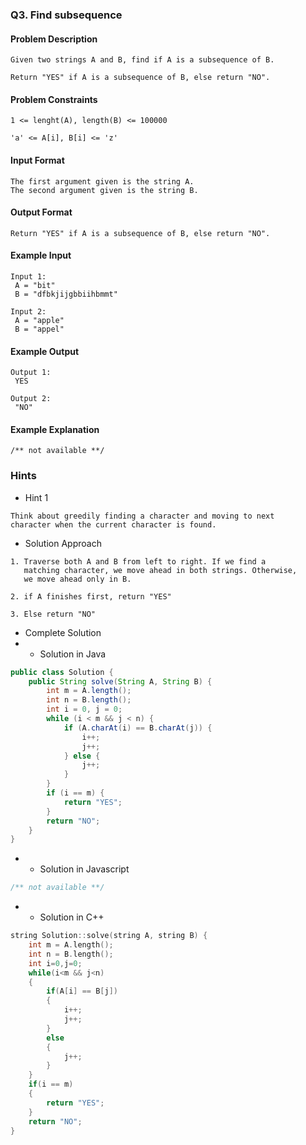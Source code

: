 ### Q3. Find subsequence
#### Problem Description
```text
Given two strings A and B, find if A is a subsequence of B.

Return "YES" if A is a subsequence of B, else return "NO".
```
#### Problem Constraints
```text
1 <= lenght(A), length(B) <= 100000

'a' <= A[i], B[i] <= 'z'
```
#### Input Format
```text
The first argument given is the string A.
The second argument given is the string B.
```
#### Output Format
```text
Return "YES" if A is a subsequence of B, else return "NO".
```
#### Example Input
```text
Input 1:
 A = "bit"
 B = "dfbkjijgbbiihbmmt"

Input 2:
 A = "apple"
 B = "appel"
```
#### Example Output
```text
Output 1:
 YES

Output 2:
 "NO"
```
#### Example Explanation
```text
/** not available **/
```
### Hints
* Hint 1
```text
Think about greedily finding a character and moving to next 
character when the current character is found.
```
* Solution Approach
```text
1. Traverse both A and B from left to right. If we find a 
   matching character, we move ahead in both strings. Otherwise, 
   we move ahead only in B.

2. if A finishes first, return "YES"

3. Else return "NO"
```
* Complete Solution
* * Solution in Java
```java
public class Solution {
    public String solve(String A, String B) {
        int m = A.length();
        int n = B.length();
        int i = 0, j = 0;
        while (i < m && j < n) {
            if (A.charAt(i) == B.charAt(j)) {
                i++;
                j++;
            } else {
                j++;
            }
        }
        if (i == m) {
            return "YES";
        }
        return "NO";
    }
}
```
* * Solution in Javascript
```javascript
/** not available **/
```
* * Solution in C++
```cpp
string Solution::solve(string A, string B) {
    int m = A.length();
    int n = B.length();
    int i=0,j=0;
    while(i<m && j<n)
    {
        if(A[i] == B[j])
        {
            i++;
            j++;
        }
        else
        {
            j++;
        }
    }
    if(i == m)
    {
        return "YES";
    }
    return "NO";
}
```

